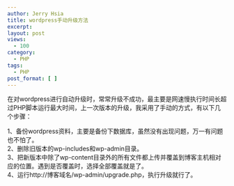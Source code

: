 ```yaml
---
author: Jerry Hsia
title: wordpress手动升级方法
excerpt:
layout: post
views:
  - 100
category:
  - PHP
tags:
  - PHP
post_format: [ ]
---
```

在对wordpress进行自动升级时，常常升级不成功，最主要是网速慢执行时间长超过PHP脚本运行最大时间，上一次版本的升级，我采用了手动的方式，有以下几个步骤：

1、备份wordpress资料，主要是备份下数据库，虽然没有出现问题，万一有问题也不怕了。  
2、删除旧版本的wp-includes和wp-admin目录。  
3、把新版本中除了wp-content目录外的所有文件都上传并覆盖到博客主机相对应的位置。遇到是否覆盖时，选择全部覆盖就是了。  
4、运行http://博客域名/wp-admin/upgrade.php，执行升级就行了。